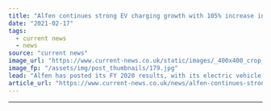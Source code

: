 ```yaml
---
title: "Alfen continues strong EV charging growth with 105% increase in 2020 revenues"
date: "2021-02-17"
tags: 
  - current news
  - news
source: "current news"
image_url: "https://www.current-news.co.uk/static/images/_400x400_crop_center-center/Alfen-EV-Eve-Charger.jpg"
image_fp: "/assets/img/post_thumbnails/179.jpg"
lead: "​Alfen has posted its FY 2020 results, with its electric vehicle (EV) charging business continuing to see a significant increase as revenues jump 105%."
article_url: "https://www.current-news.co.uk/news/alfen-continues-strong-ev-charging-growth-with-105-increase-in-2020-revenues?utm_source=rss-feeds&utm_medium=rss&utm_campaign=rss"
---
```


---
